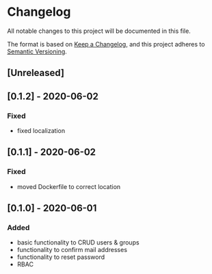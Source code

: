 # Changelog
All notable changes to this project will be documented in this file.

The format is based on [Keep a Changelog](https://keepachangelog.com/en/1.0.0/),
and this project adheres to [Semantic Versioning](https://semver.org/spec/v2.0.0.html).

## [Unreleased]

## [0.1.2] - 2020-06-02
### Fixed
* fixed localization

## [0.1.1] - 2020-06-02
### Fixed
* moved Dockerfile to correct location

## [0.1.0] - 2020-06-01
### Added
* basic functionality to CRUD users & groups
* functionality to confirm mail addresses
* functionality to reset password
* RBAC